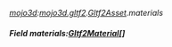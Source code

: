 _[mojo3d](../../modules/mojo3d/mojo3d-module.md):[mojo3d.gltf2](../../modules/mojo3d/mojo3d-gltf2.md).[Gltf2Asset](../../modules/mojo3d/mojo3d-gltf2-gltf2asset.md).materials_
##### Field materials:[Gltf2Material](../../modules/mojo3d/mojo3d-gltf2-gltf2material.md)[]
